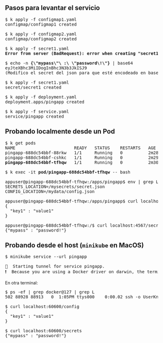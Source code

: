 ## Pasos para levantar el servicio

<pre>
$ k apply -f configmap1.yaml
configmap/configmap1 created

$ k apply -f configmap2.yaml
configmap/configmap2 created

$ k apply -f secret1.yaml
<b>Error from server (BadRequest): error when creating "secret1.yaml": Secret in version "v1" cannot be handled as a Secret: illegal base64 data at input byte 0</b>

$ echo -n <b>{\"mypass\"\ :\ \"password\!\"}</b> | base64
eyJteXBhc3MiIDogInBhc3N3b3JkISJ9
(Modifico el secret del json para que esté encodeado en base64)

$ k apply -f secret1.yaml
secret/secret1 created

$ k apply -f deployment.yaml
deployment.apps/pingapp created

$ k apply -f service.yaml
service/pingapp created
</pre>

## Probando localmente desde un Pod

<pre>
$ k get pods
NAME                       READY   STATUS    RESTARTS   AGE
pingapp-688dc54bbf-88rkw   1/1     Running   0          2m28s
pingapp-688dc54bbf-cshkc   1/1     Running   0          2m29s
<b>pingapp-688dc54bbf-tfhqw</b>   1/1     Running   0          2m30s

$ k exec -it <b>pod/pingapp-688dc54bbf-tfhqw</b> -- bash

appuser@pingapp-688dc54bbf-tfhqw:/apps/pingapp$ env | grep LOCATION
SECRETS_LOCATION=/mysecrets/secret.json
CONFIG_LOCATION=/mydata/config.json

appuser@pingapp-688dc54bbf-tfhqw:/apps/pingapp$ curl localhost:4567/config
{
  "key1" : "value1"
}

appuser@pingapp-688dc54bbf-tfhqw:/$ curl localhost:4567/secrets
{"mypass" : "password!"}
</pre>

## Probando desde el host (`minikube` en MacOS)

<pre>
$ minikube service --url pingapp

🏃  Starting tunnel for service pingapp.
❗  Because you are using a Docker driver on darwin, the terminal needs to be open to run it.
</pre>

En otra terminal:

<pre>
$ ps -ef | grep docker@127 | grep L
502 88928 88913   0  1:05PM ttys000    0:00.02 ssh -o UserKnownHostsFile=/dev/null -o StrictHostKeyChecking=no -N docker@127.0.0.1 -p 58369 -i /Users/Martin/.minikube/machines/minikube/id_rsa -L <b>60600</b>:10.100.251.177:8080

$ curl localhost:60600/config
{
  "key1" : "value1"
}

$ curl localhost:60600/secrets
{"mypass" : "password!"}
</pre>
